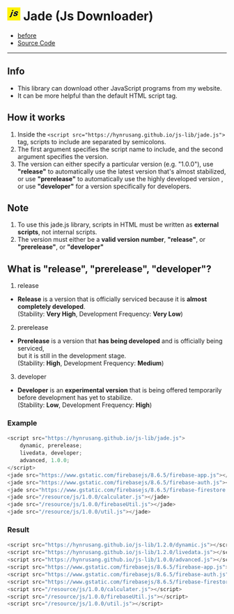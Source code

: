 # ![JavaScript icon](https://github.com/hynrusang/js-lib/blob/main/resource/logo.png) Jade (Js Downloader)
- [before](https://github.com/hynrusang/js-lib)
- [Source Code](https://github.com/hynrusang/js-lib/blob/main/jade.js)
---

## Info
- This library can download other JavaScript programs from my website.
- It can be more helpful than the default HTML script tag.

## How it works
1. Inside the `<script src="https://hynrusang.github.io/js-lib/jade.js">` tag, scripts to include are separated by semicolons.
2. The first argument specifies the script name to include, and the second argument specifies the version.
2. The version can either specify a particular version (e.g. "1.0.0"), use **"release"** to automatically use the latest version that's almost stabilized,  
or use **"prerelease"** to automatically use the highly developed version , or use **"developer"** for a version specifically for developers.

## Note
1. To use this jade.js library, scripts in HTML must be written as **external scripts**, not internal scripts.
2. The version must either be a **valid version number**, **"release"**, or **"prerelease"**, or **"developer"**

## What is "release", "prerelease", "developer"?
1. release
- **Release** is a version that is officially serviced because it is **almost completely developed**.  
(Stability: **Very High**, Development Frequency: **Very Low**)
2. prerelease
- **Prerelease** is a version that **has being developed** and is officially being serviced,  
but it is still in the development stage.  
(Stability: **High**, Development Frequency: **Medium**)
3. developer
- **Developer** is an **experimental version** that is being offered temporarily before development has yet to stabilize.  
(Stability: **Low**, Development Frequency: **High**)

### Example
```js
<script src="https://hynrusang.github.io/js-lib/jade.js">
    dynamic, prerelease;
    livedata, developer;
    advanced, 1.0.0;
</script>
<jade src="https://www.gstatic.com/firebasejs/8.6.5/firebase-app.js"></jade>
<jade src="https://www.gstatic.com/firebasejs/8.6.5/firebase-auth.js"></jade>
<jade src="https://www.gstatic.com/firebasejs/8.6.5/firebase-firestore.js"></jade>
<jade src="/resource/js/1.0.0/calculater.js"></jade>
<jade src="/resource/js/1.0.0/firebaseUtil.js"></jade>
<jade src="/resource/js/1.0.0/util.js"></jade>
```

### Result
```js
<script src="https://hynrusang.github.io/js-lib/1.2.0/dynamic.js"></script>
<script src="https://hynrusang.github.io/js-lib/1.2.0/livedata.js"></script>
<script src="https://hynrusang.github.io/js-lib/1.0.0/advanced.js"></script>
<script src="https://www.gstatic.com/firebasejs/8.6.5/firebase-app.js"></script>
<script src="https://www.gstatic.com/firebasejs/8.6.5/firebase-auth.js"></script>
<script src="https://www.gstatic.com/firebasejs/8.6.5/firebase-firestore.js"></script>
<script src="/resource/js/1.0.0/calculater.js"></script>
<script src="/resource/js/1.0.0/firebaseUtil.js"></script>
<script src="/resource/js/1.0.0/util.js"></script>
```
